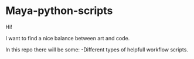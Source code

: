 # Maya-python-scripts
Hi!

I want to find a nice balance between art and code.

In this repo there will be some:
-Different types of helpfull workflow scripts. 
